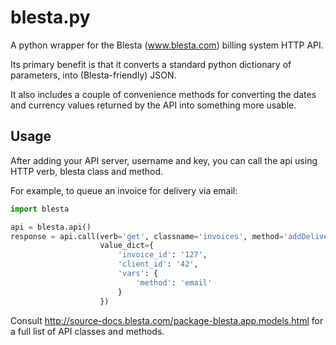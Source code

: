 blesta.py
=========

A python wrapper for the Blesta (www.blesta.com) billing system HTTP API.

Its primary benefit is that it converts a standard python dictionary of parameters, into (Blesta-friendly) JSON.

It also includes a couple of convenience methods for converting the dates and currency values returned by the API
into something more usable.


Usage
-----

After adding your API server, username and key, you can call the api using HTTP verb, blesta class and method.

For example, to queue an invoice for delivery via email:

``` python
import blesta

api = blesta.api()
response = api.call(verb='get', classname='invoices', method='addDelivery',
                    value_dict={
                        'invoice_id': '127',
                        'client_id': '42',
                        'vars': {
                            'method': 'email'
                        }
                    })
```

Consult http://source-docs.blesta.com/package-blesta.app.models.html for a full list of API classes and methods.

